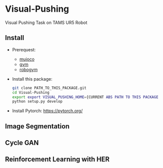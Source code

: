# Visual-Pushing
Visual Pushing Task on TAMS UR5 Robot

## Install
- Prerequest:
    - [mujoco](http://www.mujoco.org/)
    - [gym](https://github.com/openai/gym)
    - [robogym](https://github.com/HitLyn/robogym/tree/ur5)
- Install this package:
    ```bash
    git clone PATH_TO_THIS_PACKAGE.git
    cd Visual-Pushing
    export export VISUAL_PUSHING_HOME={CURRENT ABS PATH TO THIS PACKAGE}
    python setup.py develop
    ```

- Install Pytorch: https://pytorch.org/

## Image Segmentation

## Cycle GAN

## Reinforcement Learning with HER
